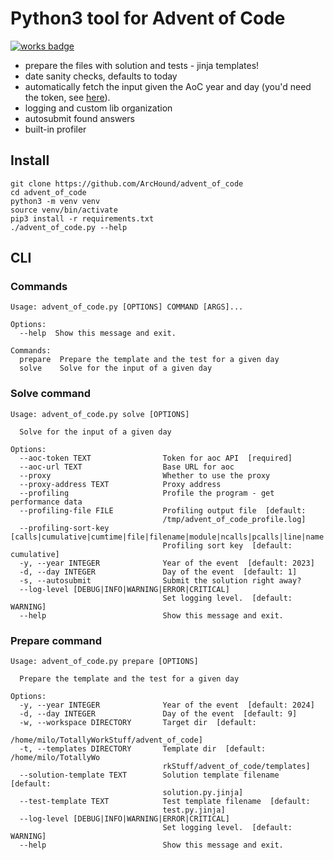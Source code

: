 Python3 tool for Advent of Code
===============================

[![works badge](https://cdn.jsdelivr.net/gh/nikku/works-on-my-machine@v0.2.0/badge.svg)](https://github.com/nikku/works-on-my-machine)

 - prepare the files with solution and tests - jinja templates!
 - date sanity checks, defaults to today
 - automatically fetch the input given the AoC year and day (you'd need the token, see [here](https://github.com/wimglenn/advent-of-code-wim/issues/1)).
 - logging and custom lib organization
 - autosubmit found answers
 - built-in profiler


Install
-------

    git clone https://github.com/ArcHound/advent_of_code
    cd advent_of_code
    python3 -m venv venv
    source venv/bin/activate
    pip3 install -r requirements.txt
    ./advent_of_code.py --help


CLI
---

### Commands

    Usage: advent_of_code.py [OPTIONS] COMMAND [ARGS]...
    
    Options:
      --help  Show this message and exit.
    
    Commands:
      prepare  Prepare the template and the test for a given day
      solve    Solve for the input of a given day
    

### Solve command

    Usage: advent_of_code.py solve [OPTIONS]
    
      Solve for the input of a given day
    
    Options:
      --aoc-token TEXT                Token for aoc API  [required]
      --aoc-url TEXT                  Base URL for aoc
      --proxy                         Whether to use the proxy
      --proxy-address TEXT            Proxy address
      --profiling                     Profile the program - get performance data
      --profiling-file FILE           Profiling output file  [default:
                                      /tmp/advent_of_code_profile.log]
      --profiling-sort-key [calls|cumulative|cumtime|file|filename|module|ncalls|pcalls|line|name|nfl|stdname|time|tottime]
                                      Profiling sort key  [default: cumulative]
      -y, --year INTEGER              Year of the event  [default: 2023]
      -d, --day INTEGER               Day of the event  [default: 1]
      -s, --autosubmit                Submit the solution right away?
      --log-level [DEBUG|INFO|WARNING|ERROR|CRITICAL]
                                      Set logging level.  [default: WARNING]
      --help                          Show this message and exit.
    
### Prepare command

    Usage: advent_of_code.py prepare [OPTIONS]

      Prepare the template and the test for a given day
    
    Options:
      -y, --year INTEGER              Year of the event  [default: 2024]
      -d, --day INTEGER               Day of the event  [default: 9]
      -w, --workspace DIRECTORY       Target dir  [default:
                                      /home/milo/TotallyWorkStuff/advent_of_code]
      -t, --templates DIRECTORY       Template dir  [default: /home/milo/TotallyWo
                                      rkStuff/advent_of_code/templates]
      --solution-template TEXT        Solution template filename  [default:
                                      solution.py.jinja]
      --test-template TEXT            Test template filename  [default:
                                      test.py.jinja]
      --log-level [DEBUG|INFO|WARNING|ERROR|CRITICAL]
                                      Set logging level.  [default: WARNING]
      --help                          Show this message and exit.
    
